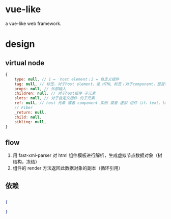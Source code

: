 # vue-like
a vue-like web framework.

# design

## virtual node
```javascript
{
    type: null, // 1 =  host element；2 = 自定义组件
    tag: null, // 标签，对于host element，是 HTML 标签；对于component，是首字母大写自定义标签
    props: null, // 外部输入
    children: null, // 对于host组件 子元素
    slots: null, // 对于自定义组件 的子元素
    ref: null, // host 元素 或者 component 实例 或者 虚拟 组件（if、text、loop等）
    // Fiber
    _return: null,
    child: null,
    sibling: null,
}
```

## flow

1. 用 fast-xml-parser 对 html 组件模板进行解析，生成虚拟节点数据对象（树结构，冻结）
2. 组件的 render 方法返回此数据对象的副本（循环引用）

## 依赖

```json

{
    
}

```
